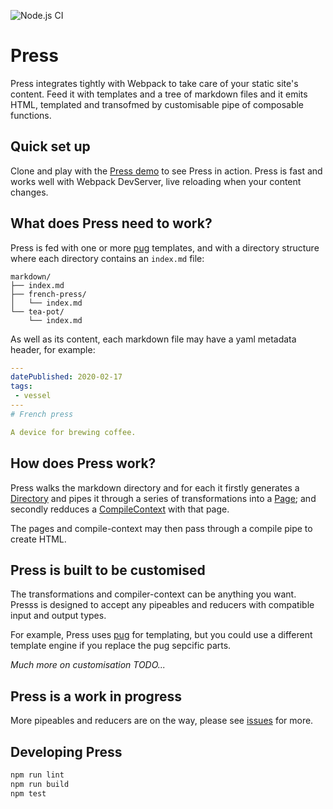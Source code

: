 ![Node.js CI](https://github.com/benglynn/tspress/workflows/Press%20CI/badge.svg) 

# Press

Press integrates tightly with Webpack to take care of your static site's
content. Feed it with templates and a tree of markdown files and it emits HTML,
templated and transofmed by customisable pipe of composable functions.

## Quick set up

Clone and play with the [Press demo][] to see Press in action. Press is fast and
works well with Webpack DevServer, live reloading when your content changes.

## What does Press need to work?

Press is fed with one or more [pug][] templates, and with a directory structure
where each directory contains an `index.md` file:
```
markdown/
├── index.md
├── french-press/
│   └── index.md
└── tea-pot/
    └── index.md
```

As well as its content, each markdown file may have a yaml metadata header, for
example:

```yaml
---
datePublished: 2020-02-17
tags:
 - vessel
---
# French press

A device for brewing coffee.
```

## How does Press work?

Press walks the markdown directory and for each it firstly generates a
[Directory][] and pipes it through a series of transformations into a [Page][];
and secondly redduces a [CompileContext][] with that page.

The pages and compile-context may then pass through a compile pipe to create
HTML.

## Press is built to be customised

The transformations and compiler-context can be anything you want. Presss is
designed to accept any pipeables and reducers with compatible input and output
types.

For example, Press uses [pug][] for templating, but you could use a different
template engine if you replace the pug sepcific parts.

*Much more on customisation TODO...*

## Press is a work in progress

More pipeables and reducers are on the way, please see [issues][] for more.

## Developing Press
```bash
npm run lint
npm run build
npm test
```

[Press demo]: https://github.com/benglynn/press-demo
[Directory]: ./src/types/directory.ts
[Page]: ./src/types/page.ts
[CompileContext]: ./src/types/compile-context.ts
[Pug]: https://pugjs.org
[issues]: https://github.com/benglynn/tspress/issues